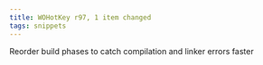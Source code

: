 ```yaml
---
title: WOHotKey r97, 1 item changed
tags: snippets
---
```


Reorder build phases to catch compilation and linker errors faster
